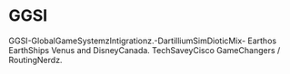GGSI
====

GGSI-GlobalGameSystemzIntigrationz.-DartilliumSimDioticMix- Earthos EarthShips Venus and DisneyCanada. TechSaveyCisco GameChangers / RoutingNerdz. 
